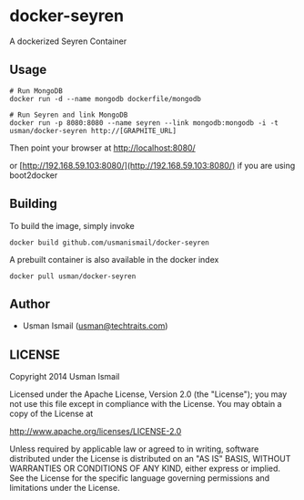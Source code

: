 docker-seyren
=============

A dockerized Seyren Container

## Usage

```
# Run MongoDB
docker run -d --name mongodb dockerfile/mongodb

# Run Seyren and link MongoDB
docker run -p 8080:8080 --name seyren --link mongodb:mongodb -i -t usman/docker-seyren http://[GRAPHITE_URL]
```
Then point your browser at [http://localhost:8080/](http://localhost:8080/)

or [http://192.168.59.103:8080/](http://192.168.59.103:8080/) if you are using boot2docker

## Building

To build the image, simply invoke

    docker build github.com/usmanismail/docker-seyren

A prebuilt container is also available in the docker index

    docker pull usman/docker-seyren
    
## Author

  * Usman Ismail (<usman@techtraits.com>)

## LICENSE

Copyright 2014 Usman Ismail

Licensed under the Apache License, Version 2.0 (the "License");
you may not use this file except in compliance with the License.
You may obtain a copy of the License at

  http://www.apache.org/licenses/LICENSE-2.0

Unless required by applicable law or agreed to in writing, software
distributed under the License is distributed on an "AS IS" BASIS,
WITHOUT WARRANTIES OR CONDITIONS OF ANY KIND, either express or implied.
See the License for the specific language governing permissions and
limitations under the License.
    
